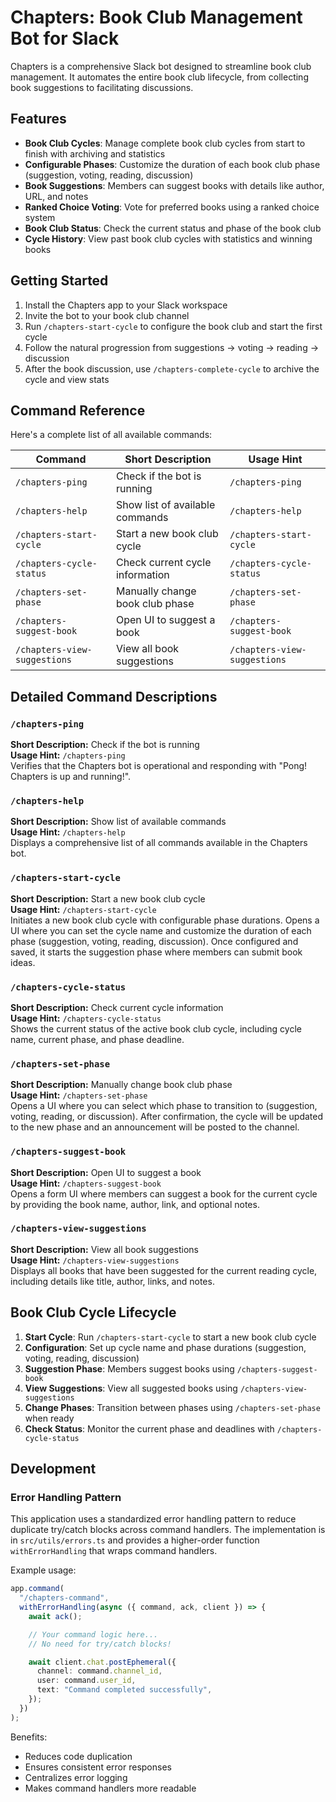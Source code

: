 # Chapters: Book Club Management Bot for Slack

Chapters is a comprehensive Slack bot designed to streamline book club management. It automates the entire book club lifecycle, from collecting book suggestions to facilitating discussions.

## Features

- **Book Club Cycles**: Manage complete book club cycles from start to finish with archiving and statistics
- **Configurable Phases**: Customize the duration of each book club phase (suggestion, voting, reading, discussion)
- **Book Suggestions**: Members can suggest books with details like author, URL, and notes
- **Ranked Choice Voting**: Vote for preferred books using a ranked choice system
- **Book Club Status**: Check the current status and phase of the book club
- **Cycle History**: View past book club cycles with statistics and winning books

## Getting Started

1. Install the Chapters app to your Slack workspace
2. Invite the bot to your book club channel
3. Run `/chapters-start-cycle` to configure the book club and start the first cycle
4. Follow the natural progression from suggestions → voting → reading → discussion
5. After the book discussion, use `/chapters-complete-cycle` to archive the cycle and view stats

## Command Reference

Here's a complete list of all available commands:

| Command                      | Short Description               | Usage Hint                   |
| ---------------------------- | ------------------------------- | ---------------------------- |
| `/chapters-ping`             | Check if the bot is running     | `/chapters-ping`             |
| `/chapters-help`             | Show list of available commands | `/chapters-help`             |
| `/chapters-start-cycle`      | Start a new book club cycle     | `/chapters-start-cycle`      |
| `/chapters-cycle-status`     | Check current cycle information | `/chapters-cycle-status`     |
| `/chapters-set-phase`        | Manually change book club phase | `/chapters-set-phase`        |
| `/chapters-suggest-book`     | Open UI to suggest a book       | `/chapters-suggest-book`     |
| `/chapters-view-suggestions` | View all book suggestions       | `/chapters-view-suggestions` |

## Detailed Command Descriptions

### `/chapters-ping`

**Short Description:** Check if the bot is running  
**Usage Hint:** `/chapters-ping`  
Verifies that the Chapters bot is operational and responding with "Pong! Chapters is up and running!".

### `/chapters-help`

**Short Description:** Show list of available commands  
**Usage Hint:** `/chapters-help`  
Displays a comprehensive list of all commands available in the Chapters bot.

### `/chapters-start-cycle`

**Short Description:** Start a new book club cycle  
**Usage Hint:** `/chapters-start-cycle`  
Initiates a new book club cycle with configurable phase durations. Opens a UI where you can set the cycle name and customize the duration of each phase (suggestion, voting, reading, discussion). Once configured and saved, it starts the suggestion phase where members can submit book ideas.

### `/chapters-cycle-status`

**Short Description:** Check current cycle information  
**Usage Hint:** `/chapters-cycle-status`  
Shows the current status of the active book club cycle, including cycle name, current phase, and phase deadline.

### `/chapters-set-phase`

**Short Description:** Manually change book club phase  
**Usage Hint:** `/chapters-set-phase`  
Opens a UI where you can select which phase to transition to (suggestion, voting, reading, or discussion). After confirmation, the cycle will be updated to the new phase and an announcement will be posted to the channel.

### `/chapters-suggest-book`

**Short Description:** Open UI to suggest a book  
**Usage Hint:** `/chapters-suggest-book`  
Opens a form UI where members can suggest a book for the current cycle by providing the book name, author, link, and optional notes.

### `/chapters-view-suggestions`

**Short Description:** View all book suggestions  
**Usage Hint:** `/chapters-view-suggestions`  
Displays all books that have been suggested for the current reading cycle, including details like title, author, links, and notes.

## Book Club Cycle Lifecycle

1. **Start Cycle**: Run `/chapters-start-cycle` to start a new book club cycle
2. **Configuration**: Set up cycle name and phase durations (suggestion, voting, reading, discussion)
3. **Suggestion Phase**: Members suggest books using `/chapters-suggest-book`
4. **View Suggestions**: View all suggested books using `/chapters-view-suggestions`
5. **Change Phases**: Transition between phases using `/chapters-set-phase` when ready
6. **Check Status**: Monitor the current phase and deadlines with `/chapters-cycle-status`

## Development

### Error Handling Pattern

This application uses a standardized error handling pattern to reduce duplicate try/catch blocks across command handlers. The implementation is in `src/utils/errors.ts` and provides a higher-order function `withErrorHandling` that wraps command handlers.

Example usage:

```typescript
app.command(
  "/chapters-command",
  withErrorHandling(async ({ command, ack, client }) => {
    await ack();

    // Your command logic here...
    // No need for try/catch blocks!

    await client.chat.postEphemeral({
      channel: command.channel_id,
      user: command.user_id,
      text: "Command completed successfully",
    });
  })
);
```

Benefits:

- Reduces code duplication
- Ensures consistent error responses
- Centralizes error logging
- Makes command handlers more readable
